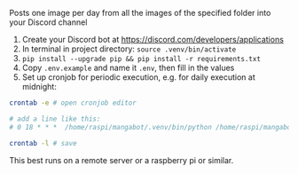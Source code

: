Posts one image per day from all the images of the specified folder into your Discord channel

1. Create your Discord bot at https://discord.com/developers/applications
2. In terminal in project directory: `source .venv/bin/activate`
3. `pip install --upgrade pip && pip install -r requirements.txt`
4. Copy `.env.example` and name it `.env`, then fill in the values
5. Set up cronjob for periodic execution, e.g. for daily execution at midnight: 

```bash
crontab -e # open cronjob editor

# add a line like this:
# 0 18 * * *  /home/raspi/mangabot/.venv/bin/python /home/raspi/mangabot/run.py

crontab -l # save
```

This best runs on a remote server or a raspberry pi or similar. 
